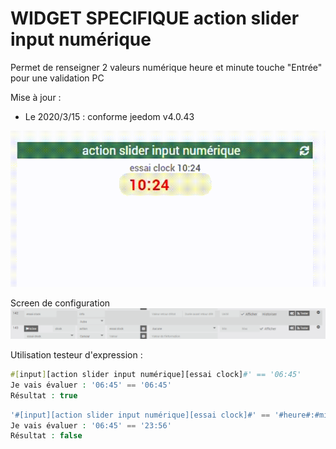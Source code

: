 # WIDGET SPECIFIQUE action slider input numérique

Permet de renseigner 2 valeurs numérique heure et minute
touche "Entrée" pour une validation PC

Mise à jour :

- Le 2020/3/15 : conforme jeedom v4.0.43

<img src="Input_clock~1.gif"/>


Screen de configuration
<img src="curseur input clock.png"/>

Utilisation
testeur d'expression :
```php
#[input][action slider input numérique][essai clock]#' == '06:45'
Je vais évaluer : '06:45' == '06:45'
Résultat : true
```
```php
'#[input][action slider input numérique][essai clock]#' == '#heure#:#minute#'
Je vais évaluer : '06:45' == '23:56'
Résultat : false

```
>  
